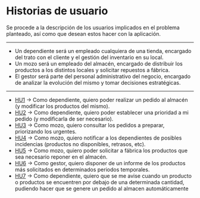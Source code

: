 # Historias de usuario 

Se procede a la descripción de los usuarios implicados en el problema planteado, así como que desean estos hacer con la aplicación.

---

- Un dependiente será un empleado cualquiera de una tienda, encargado del trato con el cliente y el gestión del inventario en su local.
- Un mozo será un empleado del almacén, encargado de distribuir los productos a los distintos locales y solicitar repuestos a fábrica.
- El gestor será parte del personal administrativo del negocio, encargado de analizar la evolución del mismo y tomar decisiones estratégicas.

---

- [HU1](https://github.com/modejota/IVProject/issues/2) -> Como dependiente, quiero poder realizar un pedido al almacén (y modificar los productos del mismo).
- [HU2](https://github.com/modejota/IVProject/issues/3) -> Como dependiente, quiero poder establecer una prioridad a mi pedido (y modificarla de ser necesario).
- [HU3](https://github.com/modejota/IVProject/issues/4) -> Como mozo, quiero consultar los pedidos a preparar, priorizando los urgentes.
- [HU4](https://github.com/modejota/IVProject/issues/5) -> Como mozo, quiero notificar a los dependientes de posibles incidencias (productos no disponibles, retrasos, etc).
- [HU5](https://github.com/modejota/IVProject/issues/6) -> Como mozo, quiero poder solicitar a fábrica los productos que sea necesario reponer en el almacén.
- [HU6](https://github.com/modejota/IVProject/issues/7) -> Como gestor, quiero disponer de un informe de los productos más solicitados en determinados periodos temporales.
- [HU7](https://github.com/modejota/IVProject/issues/8) -> Como dependiente, quiero que se me avise cuando un producto o productos se encuentren por debajo de una determinada cantidad, pudiendo hacer que se genere un pedido al almacen automáticamente
